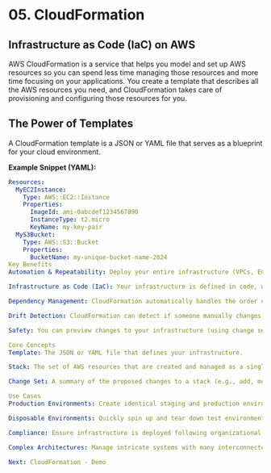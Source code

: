 # 05. CloudFormation

## Infrastructure as Code (IaC) on AWS

AWS CloudFormation is a service that helps you model and set up AWS resources so you can spend less time managing those resources and more time focusing on your applications. You create a template that describes all the AWS resources you need, and CloudFormation takes care of provisioning and configuring those resources for you.

## The Power of Templates

A CloudFormation template is a JSON or YAML file that serves as a blueprint for your cloud environment.

**Example Snippet (YAML):**
```yaml
Resources:
  MyEC2Instance:
    Type: AWS::EC2::Instance
    Properties:
      ImageId: ami-0abcdef1234567890
      InstanceType: t2.micro
      KeyName: my-key-pair
  MyS3Bucket:
    Type: AWS::S3::Bucket
    Properties:
      BucketName: my-unique-bucket-name-2024
Key Benefits
Automation & Repeatability: Deploy your entire infrastructure (VPCs, EC2, RDS, S3, etc.) consistently and repeatedly with a single command.

Infrastructure as Code (IaC): Your infrastructure is defined in code, which can be version-controlled, reviewed, and shared.

Dependency Management: CloudFormation automatically handles the order of resource creation and deletion based on dependencies.

Drift Detection: CloudFormation can detect if someone manually changes a resource it manages and alert you to the configuration "drift".

Safety: You can preview changes to your infrastructure (using change sets) before executing them.

Core Concepts
Template: The JSON or YAML file that defines your infrastructure.

Stack: The set of AWS resources that are created and managed as a single unit when you deploy a CloudFormation template. If you delete a stack, CloudFormation deletes all the resources it created.

Change Set: A summary of the proposed changes to a stack (e.g., add, modify, remove resources) before you actually make them.

Use Cases
Production Environments: Create identical staging and production environments.

Disposable Environments: Quickly spin up and tear down test environments.

Compliance: Ensure infrastructure is deployed following organizational policies every time.

Complex Architectures: Manage intricate systems with many interconnected resources reliably.

Next: CloudFormation - Demo
